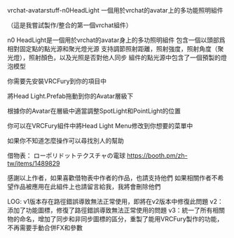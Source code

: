  vrchat-avatarstuff-n0HeadLight
一個用於vrchat的avatar上的多功能照明組件


（這是我嘗試製作/整合的第一個vrchat組件）

n0 HeadLight是一個用於vrchat的avatar身上的多功照明組件
包含一個以頭部爲相對固定點的點光源和聚光燈光源
支持調節照射距離，照射強度，照射角度（聚光燈），照射顏色，以及光照是否對他人同步
組件的點光源中包含了一個預製的燈泡模型

你需要先安裝VRCFury到你的項目中

將Head Light.Prefab拖動到你的Avatar層級下

根據你的Avatar在層級中適當調整SpotLight和PointLight的位置

你可以在VRCFury組件中將Head Light Menu修改到你想要的菜單中

如果你不知道怎麼操作可以尋找別人的幫助


借物表：
ローポリドットテクスチャの電球
https://booth.pm/zh-tw/items/1489829

感謝以上作者，如果喜歡借物表中作者的作品，也請支持他們
如果相關作者不希望作品被應用在此組件上也請留言給我，我將會刪除他們

LOG:
v1版本存在路徑錯誤導致無法正常使用，即將在v2版本中修復此問題
v2：添加了功能圖標，修復了路徑錯誤導致無法正常使用的問題
v3：統一了所有相關物的命名，增加了同步和非同步圖標的區分，重製了能用VRCFury製作的功能，不再需要手動合併FX和參數


